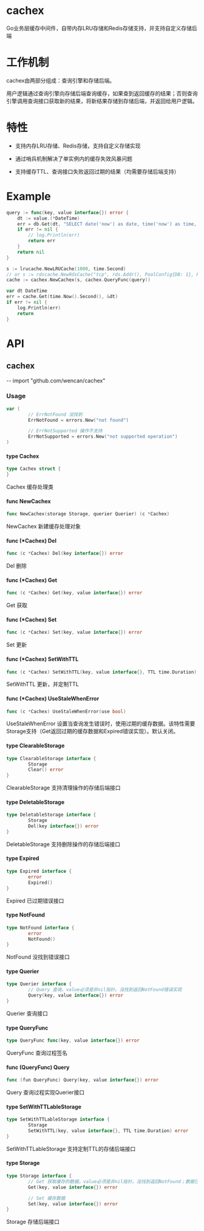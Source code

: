 # cachex
Go业务层缓存中间件，自带内存LRU存储和Redis存储支持，并支持自定义存储后端

# 工作机制

cachex由两部分组成：查询引擎和存储后端。

用户逻辑通过查询引擎向存储后端查询缓存，如果查到返回缓存的结果；否则查询引擎调用查询接口获取新的结果，将新结果存储到存储后端，并返回给用户逻辑。

# 特性

- 支持内存LRU存储、Redis存储，支持自定义存储实现

- 通过哨兵机制解决了单实例内的缓存失效风暴问题

- 支持缓存TTL、查询接口失败返回过期的结果（均需要存储后端支持）

# Example
```go
query := func(key, value interface{}) error {
	dt := value.(*DateTime)
	err = db.Get(dt, "SELECT date('now') as date, time('now') as time, random() as rand;")
	if err != nil {
		// log.Println(err)
		return err
	}
	return nil
}

s := lrucache.NewLRUCache(1000, time.Second)
// or s := rdscache.NewRdsCache("tcp", rds.Addr(), PoolConfig{DB: 1}, RdsKeyPrefixOption("cache"))
cache := cachex.NewCachex(s, cachex.QueryFunc(query))

var dt DateTime
err = cache.Get(time.Now().Second(), &dt)
if err != nil {
	log.Println(err)
	return
}
```

# API
## cachex
--
    import "github.com/wencan/cachex"


### Usage

```go
var (
        // ErrNotFound 没找到
        ErrNotFound = errors.New("not found")

        // ErrNotSupported 操作不支持
        ErrNotSupported = errors.New("not supported operation")
)
```

#### type Cachex

```go
type Cachex struct {
}
```

Cachex 缓存处理类

#### func  NewCachex

```go
func NewCachex(storage Storage, querier Querier) (c *Cachex)
```
NewCachex 新建缓存处理对象

#### func (*Cachex) Del

```go
func (c *Cachex) Del(key interface{}) error
```
Del 删除

#### func (*Cachex) Get

```go
func (c *Cachex) Get(key, value interface{}) error
```
Get 获取

#### func (*Cachex) Set

```go
func (c *Cachex) Set(key, value interface{}) error
```
Set 更新

#### func (*Cachex) SetWithTTL

```go
func (c *Cachex) SetWithTTL(key, value interface{}, TTL time.Duration) error
```
SetWithTTL 更新，并定制TTL

#### func (*Cachex) UseStaleWhenError

```go
func (c *Cachex) UseStaleWhenError(use bool)
```
UseStaleWhenError
设置当查询发生错误时，使用过期的缓存数据。该特性需要Storage支持（Get返回过期的缓存数据和Expired错误实现）。默认关闭。

#### type ClearableStorage

```go
type ClearableStorage interface {
        Storage
        Clear() error
}
```

ClearableStorage 支持清理操作的存储后端接口

#### type DeletableStorage

```go
type DeletableStorage interface {
        Storage
        Del(key interface{}) error
}
```

DeletableStorage 支持删除操作的存储后端接口

#### type Expired

```go
type Expired interface {
        error
        Expired()
}
```

Expired 已过期错误接口

#### type NotFound

```go
type NotFound interface {
        error
        NotFound()
}
```

NotFound 没找到错误接口

#### type Querier

```go
type Querier interface {
        // Query 查询。value必须是非nil指针。没找到返回NotFound错误实现
        Query(key, value interface{}) error
}
```

Querier 查询接口

#### type QueryFunc

```go
type QueryFunc func(key, value interface{}) error
```

QueryFunc 查询过程签名

#### func (QueryFunc) Query

```go
func (fun QueryFunc) Query(key, value interface{}) error
```
Query 查询过程实现Querier接口

#### type SetWithTTLableStorage

```go
type SetWithTTLableStorage interface {
        Storage
        SetWithTTL(key, value interface{}, TTL time.Duration) error
}
```

SetWithTTLableStorage 支持定制TTL的存储后端接口

#### type Storage

```go
type Storage interface {
        // Get 获取缓存的数据。value必须是非nil指针。没找到返回NotFound；数据已经过期返回过期数据加NotFound
        Get(key, value interface{}) error

        // Set 缓存数据
        Set(key, value interface{}) error
}
```

Storage 存储后端接口


